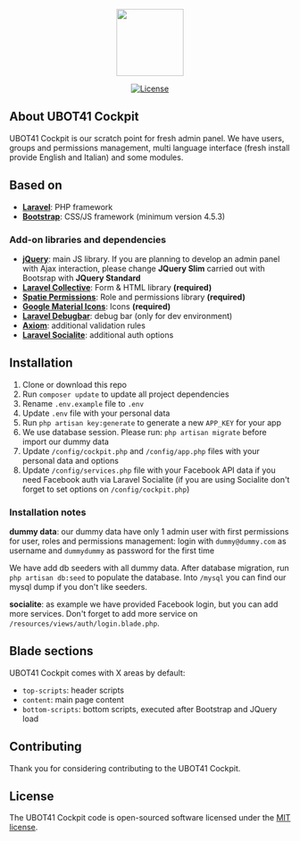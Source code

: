 <p align="center"><img src="https://ubot41.ch/wp-content/uploads/2020/09/discord_round.png" width="120"></p>

<p align="center">
<a href="https://www.ubot41.ch"><img src="https://poser.pugx.org/laravel/framework/license.svg" alt="License"></a>
</p>

## About UBOT41 Cockpit

UBOT41 Cockpit is our scratch point for fresh admin panel.
We have users, groups and permissions management, multi language interface (fresh install provide English and Italian) and some modules.

## Based on

-   **[Laravel](https://laravel.com)**: PHP framework
-   **[Bootstrap](https://getbootstrap.com/)**: CSS/JS framework (minimum version 4.5.3)

### Add-on libraries and dependencies

-   **[jQuery](https://jquery.com)**: main JS library. If you are planning to develop an admin panel with Ajax interaction, please change **JQuery Slim** carried out with Bootsrap with **JQuery Standard**
-   **[Laravel Collective](https://laravelcollective.com)**: Form & HTML library **(required)**
-   **[Spatie Permissions](https://docs.spatie.be/laravel-permission/v3/introduction/)**: Role and permissions library **(required)**
-   **[Google Material Icons](https://google.github.io/material-design-icons/)**: Icons **(required)**
-   **[Laravel Debugbar](https://github.com/barryvdh/laravel-debugbar)**: debug bar (only for dev environment)
-   **[Axiom](https://github.com/mattkingshott/axiom)**: additional validation rules
-   **[Laravel Socialite](https://laravel.com/docs/7.x/socialite)**: additional auth options

## Installation

1. Clone or download this repo
2. Run `composer update` to update all project dependencies
3. Rename `.env.example` file to `.env`
4. Update `.env` file with your personal data
5. Run `php artisan key:generate` to generate a new `APP_KEY` for your app
6. We use database session. Please run: `php artisan migrate` before import our dummy data
7. Update `/config/cockpit.php` and `/config/app.php` files with your personal data and options
8. Update `/config/services.php` file with your Facebook API data if you need Facebook auth via Laravel Socialite (if you are using Socialite don't forget to set options on `/config/cockpit.php`)

### Installation notes

**dummy data**: our dummy data have only 1 admin user with first permissions for user, roles and permissions management: login with `dummy@dummy.com` as username and `dummydummy` as password for the first time

We have add db seeders with all dummy data. After database migration, run `php artisan db:seed` to populate the database. Into `/mysql` you can find our mysql dump if you don't like seeders.

**socialite**: as example we have provided Facebook login, but you can add more services. Don't forget to add more service on `/resources/views/auth/login.blade.php`.

## Blade sections
UBOT41 Cockpit comes with X areas by default:
- `top-scripts`: header scripts
- `content`: main page content
- `bottom-scripts`: bottom scripts, executed after Bootstrap and JQuery load

## Contributing

Thank you for considering contributing to the UBOT41 Cockpit.

## License

The UBOT41 Cockpit code is open-sourced software licensed under the [MIT license](https://opensource.org/licenses/MIT).
